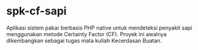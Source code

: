 # spk-cf-sapi
Aplikasi sistem pakar berbasis PHP native untuk mendeteksi penyakit sapi menggunakan metode Certainty Factor (CF). Proyek ini awalnya dikembangkan sebagai tugas mata kuliah Kecerdasan Buatan.
